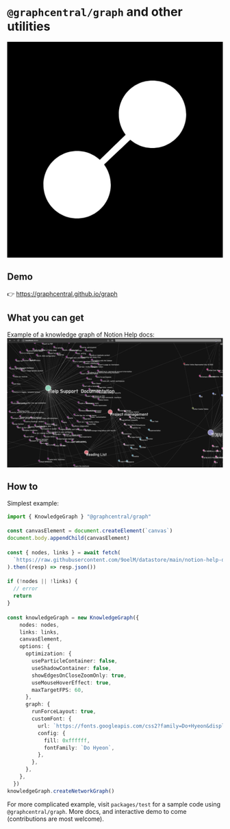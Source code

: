 # `@graphcentral/graph` and other utilities

![logo](./logo.png)

## Demo

👉 https://graphcentral.github.io/graph

## What you can get

Example of a knowledge graph of Notion Help docs:
![example0.png](./example0.png)

## How to

Simplest example:
```ts
import { KnowledgeGraph } "@graphcentral/graph"

const canvasElement = document.createElement(`canvas`)
document.body.appendChild(canvasElement)

const { nodes, links } = await fetch(
  `https://raw.githubusercontent.com/9oelM/datastore/main/notion-help-docs.json`
).then((resp) => resp.json())

if (!nodes || !links) {
  // error
  return
}

const knowledgeGraph = new KnowledgeGraph({
    nodes: nodes,
    links: links,
    canvasElement,
    options: {
      optimization: {
        useParticleContainer: false,
        useShadowContainer: false,
        showEdgesOnCloseZoomOnly: true,
        useMouseHoverEffect: true,
        maxTargetFPS: 60,
      },
      graph: {
        runForceLayout: true,
        customFont: {
          url: `https://fonts.googleapis.com/css2?family=Do+Hyeon&display=swap`,
          config: {
            fill: 0xffffff,
            fontFamily: `Do Hyeon`,
          },
        },
      },
    },
  })
knowledgeGraph.createNetworkGraph()
```

For more complicated example, visit `packages/test` for a sample code using `@graphcentral/graph`. More docs, and interactive demo to come (contributions are most welcome).
